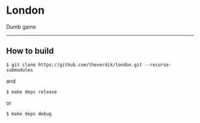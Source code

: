 # London
Dumb game

---

## How to build

```
$ git clone https://github.com/theverdik/london.git --recurse-submodules
```
and
```
$ make deps release
```
or
```
$ make deps debug
```

